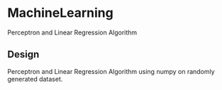 # MachineLearning
Perceptron and Linear Regression Algorithm

## Design
Perceptron and Linear Regression Algorithm using numpy on randomly generated dataset.
